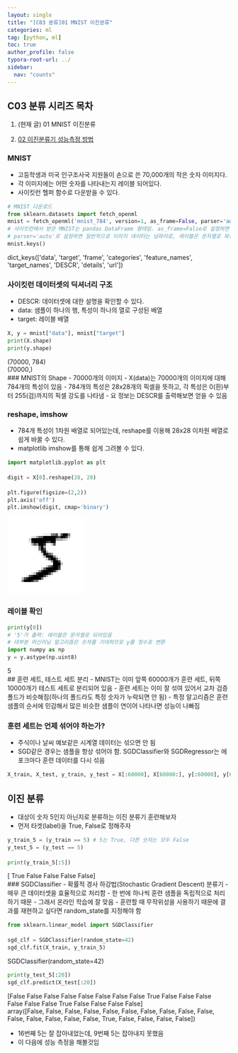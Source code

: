```yaml
---
layout: single
title: "[C03 분류]01 MNIST 이진분류"
categories: ml
tag: [python, ml]
toc: true
author_profile: false
typora-root-url: ../
sidebar:
  nav: "counts"
---
```


 
<nav class="cods"><h2>C03 분류 시리즈 목차</h2><ol><li><p>(현재 글) 01 MNIST 이진분류</p></li><li><a href="/ml/C03_분류~02_이진분류기_성능측정_방법/">02 이진분류기 성능측정 방법</a></li></ol></nav>

### MNIST
- 고등학생과 미국 인구조사국 지원들이 손으로 쓴 70,000개의 작은 숫자 이미지다.
- 각 이미지에는 어떤 숫자를 나타내는지 레이블 되어있다.
- 사이킷런 헬퍼 함수로 다운받을 수 있다.
 

``` python
# MNIST 다운로드
from sklearn.datasets import fetch_openml
mnist = fetch_openml('mnist_784', version=1, as_frame=False, parser='auto')
# 사이킷런에서 받은 MNIST는 pandas DataFrame 형태임. as_frame=False로 설정하면 numpy array 형태로 받을 수 있음
# parser='auto'로 설정하면 일반적으로 이미지 데이터는 넘파이로, 레이블은 문자열로 파싱됨
mnist.keys()
```

<div class="op_wrap"><op>dict_keys(['data', 'target', 'frame', 'categories', 'feature_names', 'target_names', 'DESCR', 'details', 'url'])</op></div>

### 사이킷런 데이터셋의 딕셔너리 구조
- DESCR: 데이터셋에 대한 설명을 확인할 수 있다.
- data: 샘플이 하나의 행, 특성이 하나의 열로 구성된 배열
- target: 레이블 배열
 

``` python
X, y = mnist["data"], mnist["target"]
print(X.shape)
print(y.shape)
```

<div class="op_wrap"><op>(70000, 784)
</op><br><op>(70000,)
</op><br></div>
### MNIST의 Shape
- 70000개의 이미지
- X(data)는 70000개의 이미지에 대해 784개의 특성이 있음
- 784개의 특성은 28x28개의 픽셀을 뜻하고, 각 특성은 0(흰)부터 255(검)까지의 픽셀 강도를 나타냄
- 요 정보는 DESCR를 출력해보면 얻을 수 있음
 
### reshape, imshow
- 784개 특성이 1차원 배열로 되어있는데, reshape를 이용해 28x28 이차원 배열로 쉽게 바꿀 수 있다.
- matplotlib imshow를 통해 쉽게 그려볼 수 있다.
 

``` python
import matplotlib.pyplot as plt

digit = X[0].reshape(28, 28)

plt.figure(figsize=(2,2))
plt.axis('off')
plt.imshow(digit, cmap='binary')
```

<div class="op_wrap"><op><matplotlib.image.AxesImage at 0x2cf5e1040></op></div>

![](/images/C03_분류~01_MNIST_이진분류/7_1.png)
### 레이블 확인
 

``` python
print(y[0])
# '5'가 출력: 레이블은 문자열로 되어있음
# 대부분 머신러닝 알고리즘은 숫자를 기대하므로 y를 정수로 변환
import numpy as np
y = y.astype(np.uint8)
```

<div class="op_wrap"><op>5
</op><br></div>
## 훈련 세트, 테스트 세트 분리
- MNIST는 이미 앞쪽 60000개가 훈련 세트, 뒤쪽 10000개가 테스트 세트로 분리되어 있음
- 훈련 세트는 이미 잘 섞여 있어서 교차 검증 폴드가 비슷해짐(하나의 폴드라도 특정 숫자가 누락되면 안 됨)
- 특정 알고리즘은 훈련 샘플의 순서에 민감해서 많은 비슷한 샘플이 연이어 나타나면 성능이 나빠짐

### 훈련 세트는 언제 섞어야 하는가?
- 주식이나 날씨 예보같은 시계열 데이터는 섞으면 안 됨
- SGD같은 경우는 샘플을 항상 섞어야 함. SGDClassifier와 SGDRegressor는 에포크마다 훈련 데이터를 다시 섞음
 

``` python
X_train, X_test, y_train, y_test = X[:60000], X[60000:], y[:60000], y[60000:]
```
## 이진 분류
- 대상이 숫자 5인지 아닌지로 분류하는 이진 분류기 훈련해보자
- 먼저 타겟(label)을 True, False로 정해주자
 

``` python
y_train_5 = (y_train == 5) # 5는 True, 다른 숫자는 모두 False
y_test_5 = (y_test == 5)

print(y_train_5[:5])
```

<div class="op_wrap"><op>[ True False False False False]
</op><br></div>
### SGDClassifier
- 확률적 경사 하강법(Stochastic Gradient Descent) 분류기
- 매우 큰 데이터셋을 효율적으로 처리함
- 한 번에 하나씩 훈련 샘플을 독립적으로 처리하기 때문
- 그래서 온라인 학습에 잘 맞음
- 훈련할 때 무작위성을 사용하기 때문에 결과를 재현하고 싶다면 random_state를 지정해야 함
 

``` python
from sklearn.linear_model import SGDClassifier

sgd_clf = SGDClassifier(random_state=42)
sgd_clf.fit(X_train, y_train_5)
```

<div class="op_wrap"><op>SGDClassifier(random_state=42)</op></div>


``` python
print(y_test_5[:20])
sgd_clf.predict(X_test[:20])
```

<div class="op_wrap"><op>[False False False False False False False False  True False False False
</op><br><op> False False False  True False False False False]
</op><br></div>

<div class="op_wrap"><op>array([False, False, False, False, False, False, False, False, False,
</op><op>       False, False, False, False, False, False,  True, False, False,
</op><op>       False, False])</op></div>

- 16번째 5는 잘 잡아내었는데, 9번째 5는 잡아내지 못했음
- 이 다음에 성능 측정을 해볼것임
 

